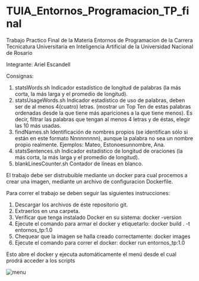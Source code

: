 # TUIA_Entornos_Programacion_TP_final
Trabajo Practico Final de la Materia Entornos de Programacion de la Carrera Tecnicatura Universitaria en Inteligencia Artificial de la Universidad Nacional de Rosario

Integrante: Ariel Escandell

Consignas:
1. statsWords.sh
Indicador estadístico de longitud de palabras (la más corta, la más larga y el
promedio de longitud).
2. statsUsageWords.sh
Indicador estadístico de uso de palabras, deben ser de al menos 4(cuatro)
letras. (mostrar un Top Ten de estas palabras ordenadas desde la que tiene
más apariciones a la que tiene menos). Es decir, filtrar las palabras que
tengan al menos 4 letras y de éstas, elegir las 10 más usadas.
3. findNames.sh
Identificación de nombres propios (se identifican sólo si están en este formato
Nnnnnnnnn), aunque la palabra no sea un nombre propio realmente.
Ejemplos: Mateo, Estonoesunnombre, Ana.
4. statsSentences.sh
Indicador estadístico de longitud de oraciones (la más corta, la más larga y el
promedio de longitud).
5. blankLinesCounter.sh
Contador de líneas en blanco.

El trabajo debe ser distrubuible mediante un docker para cual procemos a crear
una imagen, mediante un archivo de configuracion Dockerfile.

Para correr el trabajo se deben seguir las siguientes instrucciones:
1. Descargar los archivos de éste repositorio git.
2. Extraerlos en una carpeta.
3. Verificar que tenga instalado Docker en su sistema: docker -version
4. Ejecute el comando para armar el docker y etiquetarlo: docker build . -t entornos_tp:1.0
5. Chequear que la imagen se halla creado correctamente: docker images
6. Ejecute el comando para correr el docker: docker run entornos_tp:1.0

Esto abre el docker y ejecuta automáticamente el menú desde el cual prodrá acceder a los scripts

![menu](https://user-images.githubusercontent.com/80921070/182046271-8cb844af-300f-44e1-b6b3-346523538572.JPG)
